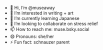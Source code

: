 - 👋 Hi, I’m @museaway
- 👀 I’m interested in writing + art
- 🌱 I’m currently learning Japanese
- 💞️ I’m looking to collaborate on stress relief
- 📫 How to reach me: muse.bsky.social
- 😄 Pronouns: she/her
- ⚡ Fun fact: schnauzer parent

<!---
museaway/museaway is a ✨ special ✨ repository because its `README.md` (this file) appears on your GitHub profile.
You can click the Preview link to take a look at your changes.
--->
